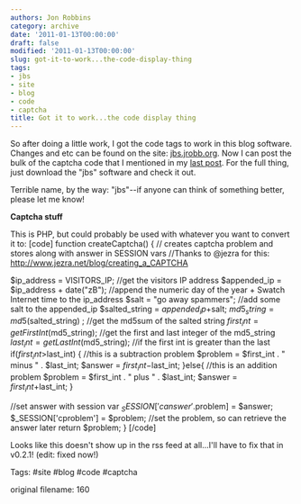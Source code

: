 ```yaml
---
authors: Jon Robbins
category: archive
date: '2011-01-13T00:00:00'
draft: false
modified: '2011-01-13T00:00:00'
slug: got-it-to-work...the-code-display-thing
tags:
- jbs
- site
- blog
- code
- captcha
title: Got it to work...the code display thing
---
```


So after doing a little work, I got the code tags to work in this blog software. Changes and etc can be found on the site:  [jbs.jrobb.org](http://jbs.jrobb.org).
Now I can post the bulk of the captcha code that I mentioned in my [last post](?article=159).  For the full thing, just download the "jbs" software and check it out. 

Terrible name, by the way: "jbs"--if anyone can think of something better, please let me know!

<b>Captcha stuff</b>

This is PHP, but could probably be used with whatever you want to convert it to:
[code]
function createCaptcha() {
// creates captcha problem and stores along with answer in SESSION vars
//Thanks to @jezra for this:  http://www.jezra.net/blog/creating_a_CAPTCHA

$ip_address = VISITORS_IP; //get the visitors IP address
$appended_ip = $ip_address + date("zB"); //append the numeric day of the year + Swatch Internet time to the ip_address
$salt = "go away spammers"; //add some salt to the appended_ip
$salted_string = $appended_ip+$salt;
$md5_string = md5($salted_string) ; //get the md5sum of the salted string
$first_int = getFirstInt($md5_string); //get the first and last integer of the md5_string
$last_int = getLastInt($md5_string);
//if the first int is greater than the last 
if($first_int>$last_int)
{
//this is a subtraction problem
$problem = $first_int . " minus " . $last_int;
$answer = $first_int-$last_int;
}else{
//this is an addition problem
$problem = $first_int . " plus " . $last_int;
$answer = $first_int+$last_int;
}

//set answer with session var
$_SESSION['canswer'.$problem] = $answer;  
$_SESSION['cproblem'] = $problem;  //set the problem, so can retrieve the answer later
return $problem;
}
[/code]

Looks like this doesn't show up in the rss feed at all...I'll have to fix that in v0.2.1! (edit: fixed now!)

Tags: #site #blog #code #captcha


 original filename: 160
